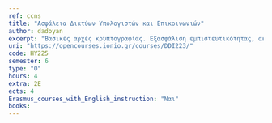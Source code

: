 ```yaml
---
ref: ccns
title: "Ασφάλεια Δικτύων Υπολογιστών και Επικοινωνιών"
author: dadoyan
excerpt: "Βασικές αρχές κρυπτογραφίας. Εξασφάλιση εμπιστευτικότητας, ακεραιότητας δεδομένων και αυθεντικοποίηση. Επιθέσεις αντανάκλασης και ενδιαμέσου. Συστήματα συμφωνίας και διανομής κλειδιού. Tο πρωτόκολλο Kerberos. Ασφάλεια Ασύρματων δικτύων και πρωτόκολλα ασφάλειας WPA/WPA2. Ασφάλεια σε κινητά δίκτυα GSM/UMTS/LTE. Μοντέλο απειλών στο Επίπεδο TCP/IP. Ανάλυση του πρωτοκόλλου TLS/SSL. Ανάλυση του μηχανισμού Pretty Good Privacy. Ανάλυση, εφαρμογή και αξιολόγηση των αναχωμάτων ασφάλειας (Firewalls) και εικονικών δικτύων (Virtual Private Networks). Επιθέσεις παρεισφρήσεων (intrusions) και μηχανισμοί ανίχνευση εισβολών (intrusion detection systems) σε δικτυακά συστήματα, Επιθέσεις άρνησης παροχής υπηρεσιών στο Διαδίκτυο και τρόποι αντιμετώπισης τους. Επιθέσεις στο πρωτόκολλο Domain Name System (DNS) και Address Resolution Protocol (ARP). Εισαγωγή στο κακόβουλο λογισμικό διαδικτύου και botnets."
uri: "https://opencourses.ionio.gr/courses/DDI223/"
code: ΗΥ225
semester: 6
type: "Ο"
hours: 4
extra: 2E
ects: 4
Erasmus_courses_with_English_instruction: "Ναι"
books: 
---
```

